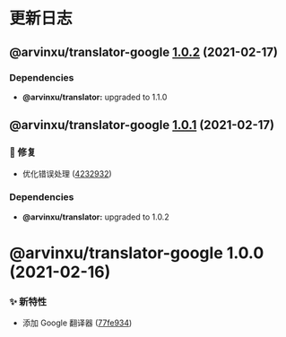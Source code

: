 # 更新日志

## @arvinxu/translator-google [1.0.2](https://github.com/arvinxx/translator/compare/@arvinxu/translator-google@1.0.1...@arvinxu/translator-google@1.0.2) (2021-02-17)





### Dependencies

* **@arvinxu/translator:** upgraded to 1.1.0

## @arvinxu/translator-google [1.0.1](https://github.com/arvinxx/translator/compare/@arvinxu/translator-google@1.0.0...@arvinxu/translator-google@1.0.1) (2021-02-17)


### 🐛 修复

* 优化错误处理 ([4232932](https://github.com/arvinxx/translator/commit/4232932))





### Dependencies

* **@arvinxu/translator:** upgraded to 1.0.2

# @arvinxu/translator-google 1.0.0 (2021-02-16)


### ✨ 新特性

* 添加 Google 翻译器 ([77fe934](https://github.com/arvinxx/translator/commit/77fe934))
